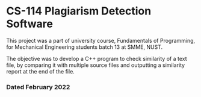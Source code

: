 # CS-114 Plagiarism Detection Software

This project was a part of university course, Fundamentals of Programming, for Mechanical Engineering students batch 13 at SMME, NUST.

The objective was to develop a C++ program to check similarity of a text file, by comparing it with multiple source files and outputting a similarity report at the end of the file.

### Dated February 2022 